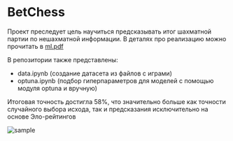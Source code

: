 # BetChess

Проект преследует цель научиться предсказывать итог шахматной партии по нешахматной информации. В деталях про реализацию можно прочитать в [ml.pdf](ml.pdf)

В репозитории также представлены:

- data.ipynb (создание датасета из файлов с играми)
- optuna.ipynb (подбор гиперпараметров для моделей с помощью модуля optuna и вручную)

Итоговая точность достигла 58%, что значительно больше как точности случайного выбора исхода, так и предсказания исключительно на основе Эло-рейтингов

![sample](https://i.imgur.com/LFLRxa5.png)
